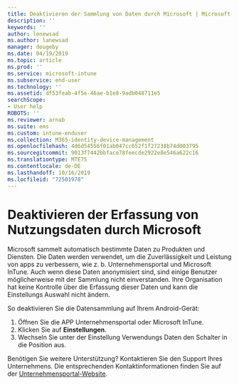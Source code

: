 ```yaml
---
title: Deaktivieren der Sammlung von Daten durch Microsoft | Microsoft-Dokumentation
description: ''
keywords: ''
author: lenewsad
ms.author: lanewsad
manager: dougeby
ms.date: 04/19/2019
ms.topic: article
ms.prod: ''
ms.service: microsoft-intune
ms.subservice: end-user
ms.technology: ''
ms.assetid: df53feab-4f5e-46ae-b1e8-9adb048711e5
searchScope:
- User help
ROBOTS: ''
ms.reviewer: arnab
ms.suite: ems
ms.custom: intune-enduser
ms.collection: M365-identity-device-management
ms.openlocfilehash: 4d6d54556f01ab047cc652f1f27238b74d003795
ms.sourcegitcommit: 9013f7442bbface78feecde2922e8e546a622c16
ms.translationtype: MTE75
ms.contentlocale: de-DE
ms.lasthandoff: 10/16/2019
ms.locfileid: "72501978"
---
```

# <a name="turn-off-microsoft-usage-data-collection"></a>Deaktivieren der Erfassung von Nutzungsdaten durch Microsoft

Microsoft sammelt automatisch bestimmte Daten zu Produkten und Diensten. Die Daten werden verwendet, um die Zuverlässigkeit und Leistung von apps zu verbessern, wie z. b. Unternehmensportal und Microsoft InTune. Auch wenn diese Daten anonymisiert sind, sind einige Benutzer möglicherweise mit der Sammlung nicht einverstanden. Ihre Organisation hat keine Kontrolle über die Erfassung dieser Daten und kann die Einstellungs Auswahl nicht ändern.   

So deaktivieren Sie die Datensammlung auf Ihrem Android-Gerät:  

1. Öffnen Sie die APP Unternehmensportal oder Microsoft InTune.
2. Klicken Sie auf **Einstellungen**.
3. Wechseln Sie unter der Einstellung Verwendungs Daten den Schalter in die Position aus. 

Benötigen Sie weitere Unterstützung? Kontaktieren Sie den Support Ihres Unternehmens. Die entsprechenden Kontaktinformationen finden Sie auf der [Unternehmensportal-Website](https://go.microsoft.com/fwlink/?linkid=2010980).
